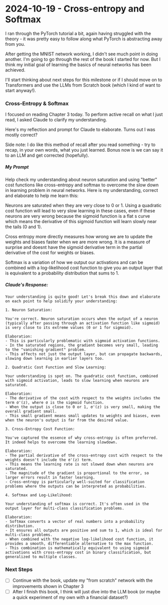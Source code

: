 # 2024-10-19 - Cross-entropy and Softmax
I ran through the PyTorch tutorial a bit, again having struggled with the theory - it was pretty easy to follow along what PyTorch is abstracting away from you.

After getting the MNIST network working, I didn't see much point in doing another. I'm going to go through the rest of the book I started for now. But I think my initial goal of learning the basics of neural networks has been achieved.

I'll start thinking about next steps for this milestone or if I should move on to Transformers and use the LLMs from Scratch book (which I kind of want to start anyway!).

### Cross-Entropy & Softmax
I focused on reading Chapter 3 today. To perform active recall on what I just read, I asked Claude to clarify my understanding. 

Here's my reflection and prompt for Claude to elaborate. Turns out I was mostly correct?

Side note: I do like this method of recall after you read something - try to recap, in your own words, what you just learned. Bonus now is we can say it to an LLM and get corrected (hopefully).

##### My Prompt

Help check my understanding about neuron saturation and using "better" cost functions like cross-entropy and softmax to overcome the slow down in learning problem in neural networks. Here is my understanding, correct and elaborate to help me learn this:

Neurons are saturated when they are very close to 0 or 1. Using a quadratic cost function will lead to very slow learning in these cases, even if these neurons are very wrong because the sigmoid function is a flat s curve which means the derivative of this sigmoid function will learn slowly near the tails (0 and 1).

Cross entropy more directly measures how wrong we are to update the weights and biases faster when we are more wrong. It is a measure of surprise and doesnt have the sigmoid derivative term in the partial derivative of the cost for weights or biases.

Softmax is a variation of how we output our activations and can be combined with a log-likelihood cost function to give you an output layer that is equivalent to a probability distribution that sums to 1.

##### Claude's Response:

```
Your understanding is quite good! Let's break this down and elaborate on each point to help solidify your understanding:

1. Neuron Saturation:

You're correct. Neuron saturation occurs when the output of a neuron (typically after passing through an activation function like sigmoid) is very close to its extreme values (0 or 1 for sigmoid).

Elaboration:
- This is particularly problematic with sigmoid activation functions.
- In the saturated regions, the gradient becomes very small, leading to the "vanishing gradient" problem.
- This affects not just the output layer, but can propagate backwards, slowing down learning in earlier layers too.

2. Quadratic Cost Function and Slow Learning:

Your understanding is spot on. The quadratic cost function, combined with sigmoid activation, leads to slow learning when neurons are saturated.

Elaboration:
- The derivative of the cost with respect to the weights includes the term σ'(z), where σ is the sigmoid function.
- When the output is close to 0 or 1, σ'(z) is very small, making the overall gradient small.
- This small gradient means small updates to weights and biases, even when the neuron's output is far from the desired value.

3. Cross-Entropy Cost Function:

You've captured the essence of why cross-entropy is often preferred. It indeed helps to overcome the learning slowdown.

Elaboration:
- The partial derivative of the cross-entropy cost with respect to the weights doesn't include the σ'(z) term.
- This means the learning rate is not slowed down when neurons are saturated.
- The magnitude of the gradient is proportional to the error, so larger errors result in faster learning.
- Cross-entropy is particularly well-suited for classification problems where the outputs can be interpreted as probabilities.

4. Softmax and Log-Likelihood:

Your understanding of softmax is correct. It's often used in the output layer for multi-class classification problems.

Elaboration:
- Softmax converts a vector of real numbers into a probability distribution.
- It ensures all outputs are positive and sum to 1, which is ideal for multi-class problems.
- When combined with the negative log-likelihood cost function, it provides a smooth, differentiable alternative to the max function.
- This combination is mathematically equivalent to using sigmoid activations with cross-entropy cost in binary classification, but generalized to multiple classes.
```

### Next Steps
- [ ] Continue with the book, update my "from scratch" network with the improvements shown in Chapter 3
- [ ] After I finish this book, I think will just dive into the LLM book (or maybe a quick experiment of my own with a financial dataset?)